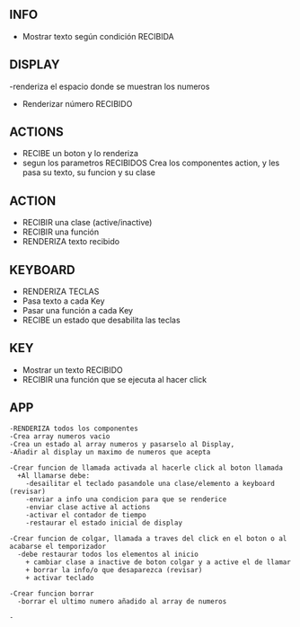 ## INFO

- Mostrar texto según condición RECIBIDA

## DISPLAY

-renderiza el espacio donde se muestran los numeros

- Renderizar número RECIBIDO

## ACTIONS

- RECIBE un boton y lo renderiza
- segun los parametros RECIBIDOS Crea los componentes action, y les pasa su texto, su funcion y su clase

## ACTION

- RECIBIR una clase (active/inactive)
- RECIBIR una función
- RENDERIZA texto recibido

## KEYBOARD

- RENDERIZA TECLAS
- Pasa texto a cada Key
- Pasar una función a cada Key
- RECIBE un estado que desabilita las teclas

## KEY

- Mostrar un texto RECIBIDO
- RECIBIR una función que se ejecuta al hacer click

## APP

    -RENDERIZA todos los componentes
    -Crea array numeros vacio
    -Crea un estado al array numeros y pasarselo al Display,
    -Añadir al display un maximo de numeros que acepta

    -Crear funcion de llamada activada al hacerle click al boton llamada
      +Al llamarse debe:
        -desailitar el teclado pasandole una clase/elemento a keyboard (revisar)
        -enviar a info una condicion para que se renderice
        -enviar clase active al actions
        -activar el contador de tiempo
        -restaurar el estado inicial de display

    -Crear funcion de colgar, llamada a traves del click en el boton o al acabarse el temporizador
      -debe restaurar todos los elementos al inicio
        + cambiar clase a inactive de boton colgar y a active el de llamar
        + borrar la info/o que desaparezca (revisar)
        + activar teclado

    -Crear funcion borrar
      -borrar el ultimo numero añadido al array de numeros

    -
